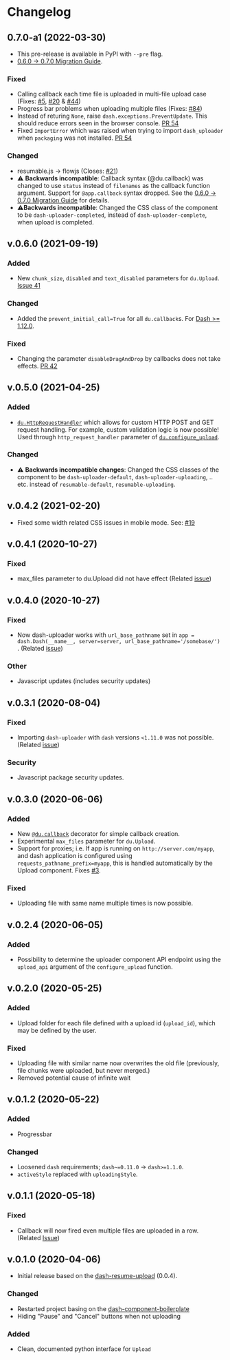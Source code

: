 # Changelog

## 0.7.0-a1 (2022-03-30)

- This pre-release is available in PyPI with `--pre` flag.
- [0.6.0 → 0.7.0 Migration Guide](https://github.com/fohrloop/dash-uploader/wiki/Migration-Guide#060--070).

### Fixed
- Calling callback each time file is uploaded in multi-file upload case (Fixes: [#5](https://github.com/fohrloop/dash-uploader/issues/5), [#20](https://github.com/fohrloop/dash-uploader/issues/20) & [#44](https://github.com/fohrloop/dash-uploader/issues/44))
- Progress bar problems when uploading multiple files (Fixes: [#84](https://github.com/fohrloop/dash-uploader/issues/84))
- Instead of returing `None`, raise `dash.exceptions.PreventUpdate`. This should reduce errors seen in the browser console. [PR 54](https://github.com/fohrloop/dash-uploader/pull/54)
- Fixed  `ImportError` which was raised when trying to import `dash_uploader` when `packaging` was not installed. [PR 54](https://github.com/fohrloop/dash-uploader/pull/54)
### Changed 
- resumable.js -> flowjs (Closes: [#21](https://github.com/fohrloop/dash-uploader/issues/21))
- ⚠️ **Backwards incompatible**: Callback syntax (@du.callback) was changed to use `status` instead of `filenames` as the callback function argument. Support for `@app.callback` syntax dropped. See the [0.6.0 -> 0.7.0 Migration Guide](https://github.com/fohrloop/dash-uploader/wiki/Migration-Guide#060--070) for details.
- ⚠️**Backwards incompatible**: Changed the CSS class of the component to be `dash-uploader-completed`,  instead of `dash-uploader-complete`, when upload is completed. 

## v.0.6.0 (2021-09-19)
### Added 
- New `chunk_size`, `disabled` and `text_disabled` parameters for `du.Upload`. [Issue 41](https://github.com/fohrloop/dash-uploader/issues/41)

### Changed 
- Added the `prevent_initial_call=True` for all `du.callback`s. For [Dash >= 1.12.0](https://community.plotly.com/t/dash-v1-12-0-release-pattern-matching-callbacks-fixes-shape-drawing-new-datatable-conditional-formatting-options-prevent-initial-call-and-more/38867).

### Fixed
- Changing the parameter `disableDragAndDrop` by callbacks does not take effects. [PR 42](https://github.com/fohrloop/dash-uploader/pull/42)

## v.0.5.0 (2021-04-25)
### Added 
- [`du.HttpRequestHandler`](./dash-uploader.md#duhttprequesthandler) which allows for custom HTTP POST and GET request handling. For example, custom validation logic is now possible! Used through `http_request_handler` parameter of [`du.configure_upload`](./dash-uploader.md#duconfigure_upload).
### Changed 
- ⚠️ **Backwards incompatible changes**: Changed the CSS classes of the component to be `dash-uploader-default`, `dash-uploader-uploading`, .. etc. instead of `resumable-default`, `resumable-uploading`. 

## v.0.4.2 (2021-02-20)
- Fixed some width related CSS issues in mobile mode. See: [#19](https://github.com/fohrloop/dash-uploader/issues/19)
  
## v.0.4.1 (2020-10-27)
### Fixed
- max_files parameter to du.Upload did not have effect (Related [issue](https://github.com/fohrloop/dash-uploader/issues/12))
  
## v.0.4.0 (2020-10-27)
### Fixed
- Now dash-uploader works with `url_base_pathname` set in `app = dash.Dash(__name__, server=server, url_base_pathname='/somebase/')` . (Related [issue](https://github.com/fohrloop/dash-uploader/issues/15))
### Other
- Javascript updates (includes security updates)

## v.0.3.1 (2020-08-04)
### Fixed
- Importing `dash-uploader` with `dash` versions `<1.11.0` was not possible. (Related [issue](https://github.com/fohrloop/dash-uploader/issues/9))
### Security
- Javascript package security updates.
  
## v.0.3.0 (2020-06-06)
### Added 
- New [`@du.callback`](dash-uploader.md#ducallback) decorator for simple callback creation.   
- Experimental `max_files` parameter for `du.Upload`.
- Support for proxies; i.e. If app is running on `http://server.com/myapp`, and dash application is configured using `requests_pathname_prefix=myapp`, this is handled automatically by the Upload component. Fixes [#3](https://github.com/fohrloop/dash-uploader/issues/3).
### Fixed
- Uploading file with same name multiple times is now possible.
## v.0.2.4 (2020-06-05)
### Added
- Possibility to determine the uploader component API endpoint using the `upload_api` argument of the `configure_upload` function. 
  
## v.0.2.0 (2020-05-25)
### Added
- Upload folder for each file defined with a upload id (`upload_id`), which may be defined by the user.
### Fixed
- Uploading file with similar name now overwrites the old file (previously, file chunks were uploaded, but never merged.)
- Removed potential cause of infinite wait
  
## v.0.1.2 (2020-05-22)
### Added
- Progressbar
### Changed
- Loosened `dash` requirements;  `dash~=0.11.0` -> `dash>=1.1.0`.
- `activeStyle` replaced with `uploadingStyle`.
  
  
## v.0.1.1 (2020-05-18)
### Fixed
- Callback will now fired even multiple files are uploaded in a row. (Related [Issue](https://github.com/fohrloop/dash-uploader/issues/1))
  
## v.0.1.0 (2020-04-06)
- Initial release based on the [dash-resume-upload](https://github.com/westonkjones/dash-uploader) (0.0.4).

### Changed
- Restarted project basing on the [dash-component-boilerplate](https://github.com/plotly/dash-component-boilerplate)
- Hiding "Pause" and "Cancel" buttons when not uploading
### Added
- Clean, documented python interface for `Upload`
